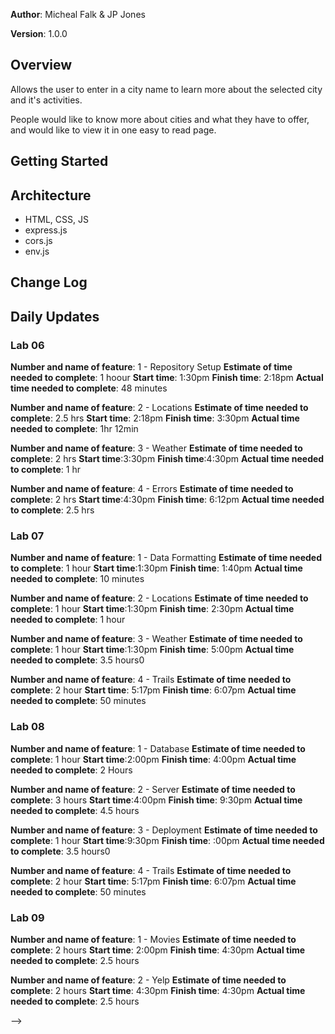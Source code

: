 **Author**: Micheal Falk &amp; JP Jones

**Version**: 1.0.0

## Overview

Allows the user to enter in a city name to learn more about the selected city and it's activities.

People would like to know more about cities and what they have to offer, and would like to view it in one easy to read page.

## Getting Started
<!-- What are the steps that a user must take in order to build this app on their own machine and get it running? -->

## Architecture

+ HTML, CSS, JS
+ express.js
+ cors.js
+ env.js
<!-- Provide a detailed description of the application design. What technologies (languages, libraries, etc) you're using, and any other relevant design information. -->

## Change Log
<!-- Use this area to document the iterative changes made to your application as each feature is successfully implemented. Use time stamps. Here's an examples:

01-01-2001 4:59pm - Application now has a fully-functional express server, with a GET route for the location resource.

## Credits and Collaborations
<!-- Give credit (and a link) to other people or resources that helped you build this application. -->

## Daily Updates

### Lab 06

**Number and name of feature**: 1 - Repository Setup
**Estimate of time needed to complete**: 1 hoour
**Start time**: 1:30pm
**Finish time**: 2:18pm
**Actual time needed to complete**: 48 minutes

**Number and name of feature**: 2 - Locations
**Estimate of time needed to complete**: 2.5 hrs
**Start time**: 2:18pm
**Finish time**: 3:30pm
**Actual time needed to complete**: 1hr 12min

**Number and name of feature**: 3 - Weather
**Estimate of time needed to complete**: 2 hrs
**Start time**:3:30pm
**Finish time**:4:30pm
**Actual time needed to complete**: 1 hr

**Number and name of feature**: 4 - Errors
**Estimate of time needed to complete**: 2 hrs
**Start time**:4:30pm
**Finish time**: 6:12pm
**Actual time needed to complete**: 2.5 hrs

### Lab 07

**Number and name of feature**: 1 - Data Formatting
**Estimate of time needed to complete**: 1 hour
**Start time**:1:30pm
**Finish time**: 1:40pm
**Actual time needed to complete**: 10 minutes

**Number and name of feature**: 2 - Locations
**Estimate of time needed to complete**: 1 hour
**Start time**:1:30pm
**Finish time**: 2:30pm
**Actual time needed to complete**: 1 hour

**Number and name of feature**: 3 - Weather
**Estimate of time needed to complete**: 1 hour
**Start time**:1:30pm
**Finish time**: 5:00pm
**Actual time needed to complete**: 3.5 hours0

**Number and name of feature**: 4 - Trails
**Estimate of time needed to complete**: 2 hour
**Start time**: 5:17pm
**Finish time**: 6:07pm
**Actual time needed to complete**: 50 minutes

### Lab 08

**Number and name of feature**: 1 - Database
**Estimate of time needed to complete**: 1 hour
**Start time**:2:00pm
**Finish time**: 4:00pm
**Actual time needed to complete**: 2 Hours

**Number and name of feature**: 2 - Server
**Estimate of time needed to complete**: 3 hours
**Start time**:4:00pm
**Finish time**: 9:30pm
**Actual time needed to complete**: 4.5 hours

**Number and name of feature**: 3 - Deployment
**Estimate of time needed to complete**: 1 hour
**Start time**:9:30pm
**Finish time**: :00pm
**Actual time needed to complete**: 3.5 hours0

**Number and name of feature**: 4 - Trails
**Estimate of time needed to complete**: 2 hour
**Start time**: 5:17pm
**Finish time**: 6:07pm
**Actual time needed to complete**: 50 minutes

### Lab 09

**Number and name of feature**: 1 - Movies 
**Estimate of time needed to complete**: 2 hours
**Start time**: 2:00pm
**Finish time**: 4:30pm
**Actual time needed to complete**: 2.5 hours

**Number and name of feature**: 2 - Yelp
**Estimate of time needed to complete**: 2 hours
**Start time**: 4:30pm
**Finish time**: 4:30pm
**Actual time needed to complete**: 2.5 hours

-->
